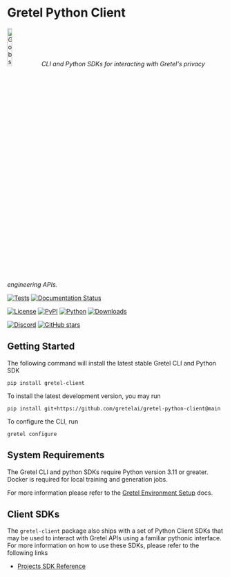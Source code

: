# Gretel Python Client

<p align="left">
<img width=15% src="https://gretel-public-website.s3.amazonaws.com/assets/gobs_the_cat_@1x.png" alt="Gobs the Gretel.ai cat" />
<i>CLI and Python SDKs for interacting with Gretel's privacy engineering APIs.</i>
</p>

[![Tests](https://github.com/gretelai/gretel-python-client/actions/workflows/tests.yml/badge.svg)](https://github.com/gretelai/gretel-python-client/actions/workflows/tests.yml)
[![Documentation Status](https://readthedocs.org/projects/gretel-client/badge/?version=stable)](https://gretel-client.readthedocs.io/en/stable/?badge=stable?badge=stable)

[![License](https://img.shields.io/github/license/gretelai/gretel-python-client)](https://github.com/gretelai/gretel-python-client/blob/main/LICENSE)
[![PyPI](https://badge.fury.io/py/gretel-client.svg)](https://badge.fury.io/py/gretel-client)
[![Python](https://img.shields.io/pypi/pyversions/gretel-client.svg)](https://github.com/gretelai/gretel-python-client)
[![Downloads](https://pepy.tech/badge/gretel-client)](https://pepy.tech/project/gretel-client)

[![Discord](https://img.shields.io/discord/1007817822614847500?label=Discord&logo=Discord&style=social)](https://gretel.ai/discord)
[![GitHub stars](https://img.shields.io/github/stars/gretelai/gretel-python-client?style=social)](https://github.com/gretelai/gretel-python-client)

## Getting Started

The following command will install the latest stable Gretel CLI and Python SDK

```
pip install gretel-client
```

To install the latest development version, you may run

```
pip install git+https://github.com/gretelai/gretel-python-client@main
```

To configure the CLI, run

```
gretel configure
```

## System Requirements

The Gretel CLI and python SDKs require Python version 3.11 or greater. Docker is required for local training and generation jobs.

For more information please refer to the [Gretel Environment Setup](https://docs.gretel.ai/environment-setup) docs.

## Client SDKs

The `gretel-client` package also ships with a set of Python Client SDKs that may be used to interact with Gretel APIs using a familiar pythonic interface. For more information on how to use these SDKs, please refer to the following links

- [Projects SDK Reference](https://python.docs.gretel.ai/en/latest/projects/index.html)
